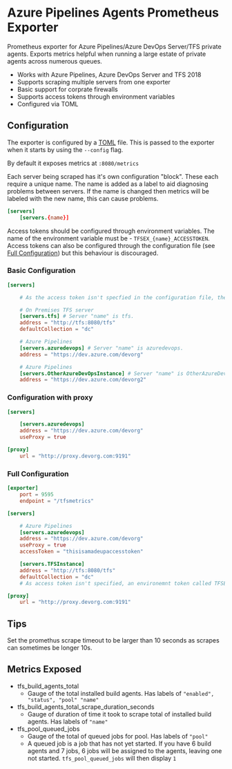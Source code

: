# Azure Pipelines Agents Prometheus Exporter

Prometheus exporter for Azure Pipelines/Azure DevOps Server/TFS private agents. Exports metrics helpful when running a large estate of private agents across numerous queues.

- Works with Azure Pipelines, Azure DevOps Server and TFS 2018
- Supports scraping multiple servers from one exporter
- Basic support for corprate firewalls
- Supports access tokens through environment variables
- Configured via TOML

## Configuration

The exporter is configured by a [TOML](https://github.com/toml-lang/toml) file. This is passed to the exporter when it starts by using the `--config` flag.

By default it exposes metrics at `:8080/metrics`

Each server being scraped has it's own configuration "block". These each require a unique name. The name is added as a label to aid diagnosing problems between servers. If the name is changed then metrics will be labeled with the new name, this can cause problems.

```toml
[servers]
    [servers.{name}]
```

Access tokens should be configured through environment variables. The name of the environment variable must be - ``TFSEX_{name}_ACCESSTOKEN``. Access tokens can also be configured through the configuration file (see [Full Configuration](#Full-Configuration)) but this behaviour is discouraged.

### Basic Configuration

```toml
[servers]

    # As the access token isn't specfied in the configuration file, the exporter expects the access token to be in an environment variable.

    # On Premises TFS server
    [servers.tfs] # Server "name" is tfs.
    address = "http://tfs:8080/tfs"
    defaultCollection = "dc"

    # Azure Pipelines
    [servers.azuredevops] # Server "name" is azuredevops.
    address = "https://dev.azure.com/devorg"

    # Azure Pipelines
    [servers.OtherAzureDevOpsInstance] # Server "name" is OtherAzureDevOpsInstance
    address = "https://dev.azure.com/devorg2"
```

### Configuration with proxy

```toml
[servers]

    [servers.azuredevops]
    address = "https://dev.azure.com/devorg"
    useProxy = true

[proxy]
    url = "http://proxy.devorg.com:9191"
```

### Full Configuration

```toml
[exporter]
    port = 9595
    endpoint = "/tfsmetrics"

[servers]

    # Azure Pipelines
    [servers.azuredevops]
    address = "https://dev.azure.com/devorg"
    useProxy = true
    accessToken = "thisisamadeupaccesstoken"

    [servers.TFSInstance]
    address = "http://tfs:8080/tfs"
    defaultCollection = "dc"
    # As access token isn't specified, an environemnt token called TFSEX_TFSInstance_ACCESSTOKEN needs to have been created and populated

[proxy]
    url = "http://proxy.devorg.com:9191"
```

## Tips

Set the promethus scrape timeout to be larger than 10 seconds as scrapes can sometimes be longer 10s.

## Metrics Exposed

- tfs_build_agents_total
  - Gauge of the total installed build agents. Has labels of `"enabled", "status", "pool" "name"`
- tfs_build_agents_total_scrape_duration_seconds
  - Gauge of duration of time it took to scrape total of installed build agents. Has labels of `"name"`
- tfs_pool_queued_jobs
  - Gauge of the total of queued jobs for pool. Has labels of `"pool"`
  - A queued job is a job that has not yet started. If you have 6 build agents and 7 jobs, 6 jobs will be assigned to the agents, leaving one not started. `tfs_pool_queued_jobs` will then display `1`